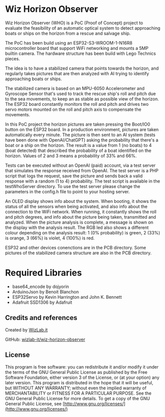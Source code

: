 # Wiz Horizon Observer

Wiz Horizon Observer (WHO) is a PoC (Proof of Concept) project to evaluate the feasibility of an automatic optical system to detect approaching boats or ships on the horizon from a rescue and salvage ship.

The PoC has been build using an ESP32-S3-WROOM-1-N16R8 microcontroller board that support WiFi networking and mounts a 5MP builtin camera.
The hardware structure has been build with Lego Technics pieces.

The idea is to have a stabilized camera that points towards the horizon, and regularly takes pictures that are then analyzed with AI trying to identify approaching boats or ships.

The stabilized camera is based on an MPU-6050 Accelerometer and Gyroscope Sensor that's used to track the rescue ship's roll and pitch due to the sea movements, to keep an as stable as possible view of the horizon.
The ESP32 board constantly monitors the roll and pitch and drives two servo motors mounted on the roll and pitch axis to compensate the movements.

In this PoC project the horizon pictures are taken pressing the Boot/IO0 button on the ESP32 board. In a production environment, pictures are taken automatically every minute.
The picture is then sent to an AI system (tests have been done with OpenAI/ChatGPT) asking the probability that there's a boat or a ship on the horizon.
The result is a value from 1 (no boats) to 4 (boat detected) that described the probability of a boat identified on the horizon. Values of 2 and 3 means a probability of 33% and 66%.

Tests can be executed without an OpenAI (paid) account, via a test server that simulates the response received from OpenAI. The test server is a PHP script that logs the request, save the picture and sends back a valid response with a random (1 to 4) probability.
The test script is available in the testWhoServer directory. To use the test server please change the parameters in the config.h file to point to your hosting server.

An OLED display shows info about the system.
When booting, it shows the status of all the sensors when being activated, and also info about the connection to the WiFi network.
When running, it constantly shows the roll and pitch degrees, and info about the picture being taken, transmitted and analyzed.
When the picture analysis is complete, a message is shown on the display with the analysis result.
The RGB led also shows a different colour depending on the analysis result: 1 (0% probability) is green, 2 (33%) is orange, 3 (66%) is violet, 4 (100%) is red.

ESP32 and other devices conenctions are in the PCB directory.
Some pictures of the stabilized camera structure are also in the PCB directory.


# Required Libraries
- base64_encode by dojyorin
- ArduinoJson by Benoit Blanchon
- ESP32Servo by Kevin Harrington and John K. Bennett
- Adafruit SSD1306 by Adafruit


## Credits and references
Created by [WizLab.it](https://www.wizlab.it/)

GitHub: [wizlab-it/wiz-horizon-observer](https://github.com/wizlab-it/wiz-horizon-observer/)


## License
This program is free software: you can redistribute it and/or modify it under the terms of the GNU General Public License as published by the Free Software Foundation, either version 3 of the License, or (at your option) any later version.
This program is distributed in the hope that it will be useful, but WITHOUT ANY WARRANTY; without even the implied warranty of MERCHANTABILITY or FITNESS FOR A PARTICULAR PURPOSE. See the GNU General Public License for more details.
To get a copy of the GNU General Public License, see [http://www.gnu.org/licenses/](http://www.gnu.org/licenses/)